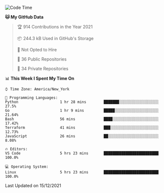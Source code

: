 <!--START_SECTION:waka-->
![Code Time](http://img.shields.io/badge/Code%20Time-40%20hrs%2033%20mins-blue)

**🐱 My GitHub Data** 

> 🏆 914 Contributions in the Year 2021
 > 
> 📦 244.3 kB Used in GitHub's Storage 
 > 
> 🚫 Not Opted to Hire
 > 
> 📜 36 Public Repositories 
 > 
> 🔑 34 Private Repositories  
 > 
📊 **This Week I Spent My Time On** 

```text
⌚︎ Time Zone: America/New_York

💬 Programming Languages: 
Python                   1 hr 28 mins        ███████░░░░░░░░░░░░░░░░░░   27.5% 
Go                       1 hr 9 mins         █████░░░░░░░░░░░░░░░░░░░░   21.64% 
Bash                     56 mins             ████░░░░░░░░░░░░░░░░░░░░░   17.42% 
Terraform                41 mins             ███░░░░░░░░░░░░░░░░░░░░░░   12.73% 
JavaScript               26 mins             ██░░░░░░░░░░░░░░░░░░░░░░░   8.08%

🔥 Editors: 
VS Code                  5 hrs 23 mins       █████████████████████████   100.0%

💻 Operating System: 
Linux                    5 hrs 23 mins       █████████████████████████   100.0%

```


 Last Updated on 15/12/2021
<!--END_SECTION:waka-->